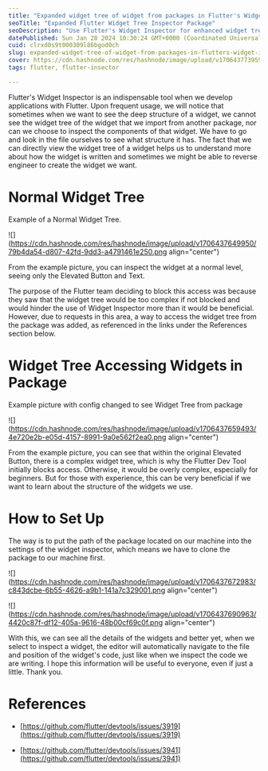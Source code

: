 ```yaml
---
title: "Expanded widget tree of widget from packages in Flutter's Widget Inspector"
seoTitle: "Expanded Flutter Widget Tree Inspector Package"
seoDescription: "Use Flutter's Widget Inspector for enhanced widget tree access, in-depth analysis of package widgets, and better app development"
datePublished: Sun Jan 28 2024 10:30:24 GMT+0000 (Coordinated Universal Time)
cuid: clrxd0s9t000309l86bgod0ch
slug: expanded-widget-tree-of-widget-from-packages-in-flutters-widget-inspector
cover: https://cdn.hashnode.com/res/hashnode/image/upload/v1706437739552/c63f16d4-83bd-4420-b6a1-a48cd2ae6b91.png
tags: flutter, flutter-insector

---
```


Flutter's Widget Inspector is an indispensable tool when we develop applications with Flutter. Upon frequent usage, we will notice that sometimes when we want to see the deep structure of a widget, we cannot see the widget tree of the widget that we import from another package, nor can we choose to inspect the components of that widget. We have to go and look in the file ourselves to see what structure it has. The fact that we can directly view the widget tree of a widget helps us to understand more about how the widget is written and sometimes we might be able to reverse engineer to create the widget we want.

# Normal Widget Tree

Example of a Normal Widget Tree.

![](https://cdn.hashnode.com/res/hashnode/image/upload/v1706437649950/79b4da54-d807-42fd-9dd3-a4791461e250.png align="center")

From the example picture, you can inspect the widget at a normal level, seeing only the Elevated Button and Text.

The purpose of the Flutter team deciding to block this access was because they saw that the widget tree would be too complex if not blocked and would hinder the use of Widget Inspector more than it would be beneficial. However, due to requests in this area, a way to access the widget tree from the package was added, as referenced in the links under the References section below.

# Widget Tree Accessing Widgets in Package

Example picture with config changed to see Widget Tree from package

![](https://cdn.hashnode.com/res/hashnode/image/upload/v1706437659493/4e720e2b-e05d-4157-8991-9a0e562f2ea0.png align="center")

From the example picture, you can see that within the original Elevated Button, there is a complex widget tree, which is why the Flutter Dev Tool initially blocks access. Otherwise, it would be overly complex, especially for beginners. But for those with experience, this can be very beneficial if we want to learn about the structure of the widgets we use.

# How to Set Up

The way is to put the path of the package located on our machine into the settings of the widget inspector, which means we have to clone the package to our machine first.

![](https://cdn.hashnode.com/res/hashnode/image/upload/v1706437672983/c843dcbe-6b55-4626-a9b1-141a7c329001.png align="center")

![](https://cdn.hashnode.com/res/hashnode/image/upload/v1706437690963/4420c87f-df12-405a-9616-48b00cf69c0f.png align="center")

With this, we can see all the details of the widgets and better yet, when we select to inspect a widget, the editor will automatically navigate to the file and position of the widget's code, just like when we inspect the code we are writing. I hope this information will be useful to everyone, even if just a little. Thank you.

# References

* [https://github.com/flutter/devtools/issues/3919](https://github.com/flutter/devtools/issues/3919)
    
* [https://github.com/flutter/devtools/issues/3941](https://github.com/flutter/devtools/issues/3941)